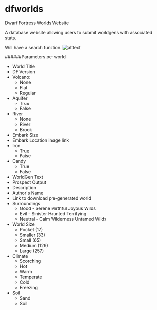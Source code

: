 dfworlds
========

Dwarf Fortress Worlds Website

A database website allowing users to submit worldgens with associated stats.

Will have a search function.
![alttext][logo]

[logo]: http://i.imgur.com/LcoQlOk.png "DF Worlds"

######Parameters per world

* World Title
* DF Version
* Volcano:
  * None
  * Flat
  * Regular
* Aquifer
  * True
  * False
* River
  * None
  * River
  * Brook
* Embark Size
* Embark Location image link
* Iron
  * True
  * False
* Candy
  * True
  * False
* WorldGen Text
* Prospect Output
* Description
* Author's Name
* Link to download pre-generated world
* Surroundings
  * Good - Serene Mirthful Joyous Wilds
  * Evil - Sinister	Haunted	Terrifying
  * Neutral - Calm Wilderness Untamed Wilds
* World Size
  * Pocket (17)
  * Smaller (33)
  * Small (65)
  * Medium (129)
  * Large (257)
* Climate
  * Scorching
  * Hot
  * Warm
  * Temperate
  * Cold
  * Freezing
* Soil
  * Sand
  * Soil
